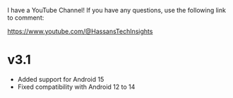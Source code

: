 I have a YouTube Channel! If you have any questions, use the following link to comment:

https://www.youtube.com/@HassansTechInsights

# v3.1
- Added support for Android 15
- Fixed compatibility with Android 12 to 14
